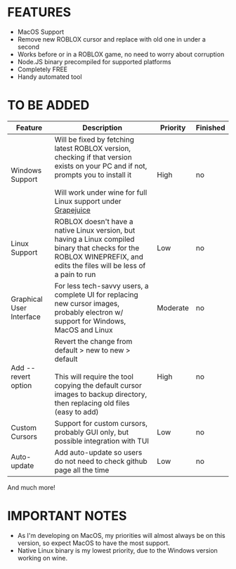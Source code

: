 # FEATURES

- MacOS Support
- Remove new ROBLOX cursor and replace with old one in under a second
- Works before or in a ROBLOX game, no need to worry about corruption
- Node.JS binary precompiled for supported platforms
- Completely FREE
- Handy automated tool


# TO BE ADDED

| Feature                  | Description                                                                                                                                                                                                                                       | Priority | Finished |
|--------------------------|---------------------------------------------------------------------------------------------------------------------------------------------------------------------------------------------------------------------------------------------------|----------|----------|
| Windows Support          | Will be fixed by fetching latest ROBLOX version, checking if that version exists on your PC and if not, prompts you to install it<br><br>Will work under wine for full Linux support under [Grapejuice](https://gitlab.com/brinkervii/grapejuice) | High     | no       |
| Linux Support            | ROBLOX doesn't have a native Linux version, but having a Linux compiled binary that checks for the ROBLOX WINEPREFIX, and edits the files will be less of a pain to run                                                                           | Low      | no       |
| Graphical User Interface | For less tech-savvy users, a complete UI for replacing new cursor images, probably electron w/ support for Windows, MacOS and Linux                                                                                                               | Moderate | no       |
| Add --revert option      | Revert the change from default > new to new > default<br><br>This will require the tool copying the default cursor images to backup directory, then replacing old files (easy to add)                                                             | High     | no       |
| Custom Cursors           | Support for custom cursors, probably GUI only, but possible integration with TUI                                                                                                                                                                  | Low      | no       |
| Auto-update              | Add auto-update so users do not need to check github page all the time                                                                                                                                                                            | Low      | no       |
And much more!

# IMPORTANT NOTES

- As I'm developing on MacOS, my priorities will almost always be on this version, so expect MacOS to have the most support.
- Native Linux binary is my lowest priority, due to the Windows version working on wine.
